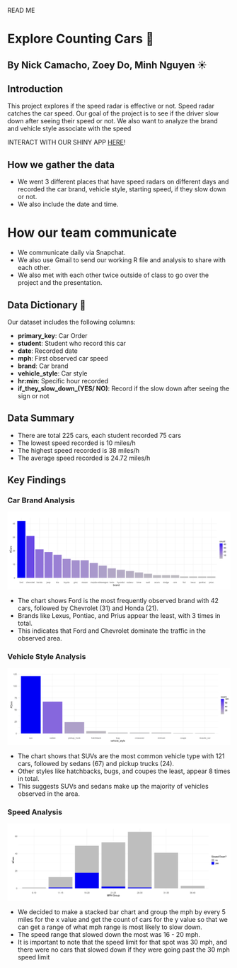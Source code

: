 READ ME

# Explore Counting Cars 🚗

## By Nick Camacho, Zoey Do, Minh Nguyen ☀️

## Introduction
This project explores if the speed radar is effective or not. Speed radar catches the car speed. Our goal of the project is to see if the driver slow down after seeing their speed or not. We also want to analyze the brand and vehicle style associate with the speed

INTERACT WITH OUR SHINY APP [HERE](https://nickhc41703.shinyapps.io/final/)!


## How we gather the data
- We went 3 different places that have speed radars on different days and recorded the car brand, vehicle style, starting speed, if they slow down or not.
- We also include the date and time.

# How our team communicate
- We communicate daily via Snapchat.
- We also use Gmail to send our working R file and analysis to share with each other.
- We also met with each other twice outside of class to go over the project and the presentation.

## Data Dictionary 📖
Our dataset includes the following columns:

- **primary_key**: Car Order
- **student**: Student who record this car
- **date**: Recorded date
- **mph**: First observed car speed
- **brand**: Car brand
- **vehicle_style**: Car style
- **hr:min**: Specific hour recorded
- **if_they_slow_down_(YES/ NO)**: Record if the slow down after seeing the sign or not


## Data Summary
- There are total 225 cars, each student recorded 75 cars
- The lowest speed recorded is 10 miles/h
- The highest speed recorded is 38 miles/h
- The average speed recorded is 24.72 miles/h

## Key Findings

### Car Brand Analysis
![Alt text](https://github.com/nickhc41703/Data_332_assignments/blob/main/Homework/counting_cars/images/Screenshot%202025-04-15%20213715.png)
- The chart shows Ford is the most frequently observed brand with 42 cars, followed by Chevrolet (31) and Honda (21).
- Brands like Lexus, Pontiac, and Prius appear the least, with 3 times in total.
- This indicates that Ford and Chevrolet dominate the traffic in the observed area.



### Vehicle Style Analysis
![Alt text](https://github.com/nickhc41703/Data_332_assignments/blob/main/Homework/counting_cars/images/Screenshot%202025-04-15%20213758.png)
- The chart shows that SUVs are the most common vehicle type with 121 cars, followed by sedans (67) and pickup trucks (24).
- Other styles like hatchbacks, bugs, and coupes the least, appear 8 times in total.
- This suggests SUVs and sedans make up the majority of vehicles observed in the area.



### Speed Analysis
![Alt text](https://github.com/nickhc41703/Data_332_assignments/blob/main/Homework/counting_cars/images/Screenshot%202025-04-15%20213541.png)
- We decided to make a stacked bar chart and group the mph by every 5 miles for the x value and get the count of cars for the y value so that we can get a range of what mph range is most likely to slow down.
- The speed range that slowed down the most was 16 - 20 mph.
- It is important to note that the speed limit for that spot was 30 mph, and there were no cars that slowed down if they were going past the 30 mph speed limit

